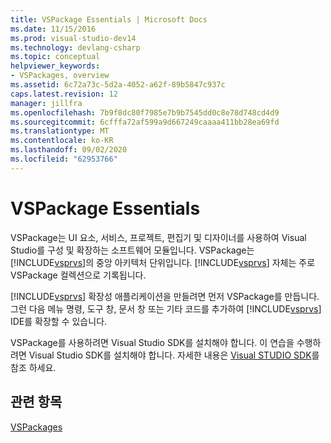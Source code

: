 ```yaml
---
title: VSPackage Essentials | Microsoft Docs
ms.date: 11/15/2016
ms.prod: visual-studio-dev14
ms.technology: devlang-csharp
ms.topic: conceptual
helpviewer_keywords:
- VSPackages, overview
ms.assetid: 6c72a73c-5d2a-4052-a62f-89b5847c937c
caps.latest.revision: 12
manager: jillfra
ms.openlocfilehash: 7b9f8dc80f7985e7b9b7545dd0c8e78d748cd4d9
ms.sourcegitcommit: 6cfffa72af599a9d667249caaaa411bb28ea69fd
ms.translationtype: MT
ms.contentlocale: ko-KR
ms.lasthandoff: 09/02/2020
ms.locfileid: "62953766"
---
```

# <a name="vspackage-essentials"></a>VSPackage Essentials
VSPackage는 UI 요소, 서비스, 프로젝트, 편집기 및 디자이너를 사용하여 Visual Studio를 구성 및 확장하는 소프트웨어 모듈입니다. VSPackage는 [!INCLUDE[vsprvs](../includes/vsprvs-md.md)]의 중앙 아키텍처 단위입니다. [!INCLUDE[vsprvs](../includes/vsprvs-md.md)] 자체는 주로 VSPackage 컬렉션으로 기록됩니다.  
  
 [!INCLUDE[vsprvs](../includes/vsprvs-md.md)] 확장성 애플리케이션을 만들려면 먼저 VSPackage를 만듭니다. 그런 다음 메뉴 명령, 도구 창, 문서 창 또는 기타 코드를 추가하여 [!INCLUDE[vsprvs](../includes/vsprvs-md.md)] IDE를 확장할 수 있습니다.  
  
 VSPackage를 사용하려면 Visual Studio SDK를 설치해야 합니다. 이 연습을 수행하려면 Visual Studio SDK를 설치해야 합니다. 자세한 내용은 [Visual STUDIO SDK](../extensibility/visual-studio-sdk.md)를 참조 하세요.  
  
## <a name="see-also"></a>관련 항목  
 [VSPackages](../extensibility/internals/vspackages.md)